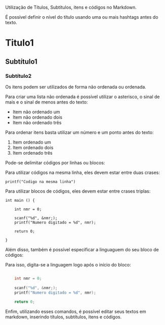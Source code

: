 Utilização de Títulos, Subtítulos, itens e códigos no Markdown.<br />

É possível definir o nível do título usando uma ou mais hashtags antes do texto.<br />

# Titulo1<br />

## Subtítulo1<br />

### Subtítulo2<br />


Os itens podem ser utilizados de forma não ordenada ou ordenada.<br />

Para criar uma lista não ordenada é possível utilizar o asterisco, o sinal de mais e o sinal de menos antes do texto:<br />

* Item não ordenado um
* Item não ordenado dois
* Item não ordenado três

Para ordenar itens basta utilizar um número e um ponto antes do texto:

1. Item ordenado um
2. Item ordenado dois
3. Item ordenado três


Pode-se delimitar códigos por linhas ou blocos:

Para utilizar códigos na mesma linha, eles devem estar entre duas crases:

`printf("Codigo na mesma linha")`


Para utilizar blocos de códigos, eles devem estar entre crases triplas:

``` 
int main () {

	int nmr = 0;
	
	scanf("%d", &nmr;);
	printf("Numero digitado = %d", nmr);
	
	return 0;	

}
```

Além disso, também é possível especificar a linguaguem do seu bloco de códigos:

Para isso, digita-se a linguagem logo após o início do bloco:

```c int main () {

	int nmr = 0;
	
	scanf("%d", &nmr;);
	printf("Numero digitado = %d", nmr);
	
	return 0; 

```

Enfim, utilizando esses comandos, é possível editar seus textos em markdown, inserindo títulos, subtítulos, itens e códigos.


